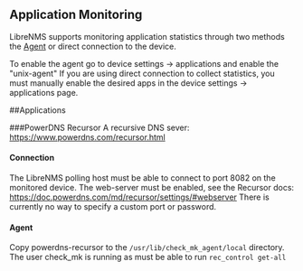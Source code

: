 Application Monitoring
----------------------

LibreNMS supports monitoring application statistics through two methods the [Agent](http://docs.librenms.org/Extensions/Agent-Setup/) or direct connection to the device.

To enable the agent go to device settings -> applications and enable the "unix-agent"
If you are using direct connection to collect statistics, you must manually enable the desired apps in the device settings -> applications page.

##Applications

###PowerDNS Recursor
A recursive DNS sever: https://www.powerdns.com/recursor.html
#### Connection
The LibreNMS polling host must be able to connect to port 8082 on the monitored device.
The web-server must be enabled, see the Recursor docs: https://doc.powerdns.com/md/recursor/settings/#webserver
There is currently no way to specify a custom port or password.
#### Agent
Copy powerdns-recursor to the `/usr/lib/check_mk_agent/local` directory.
The user check_mk is running as must be able to run `rec_control get-all`